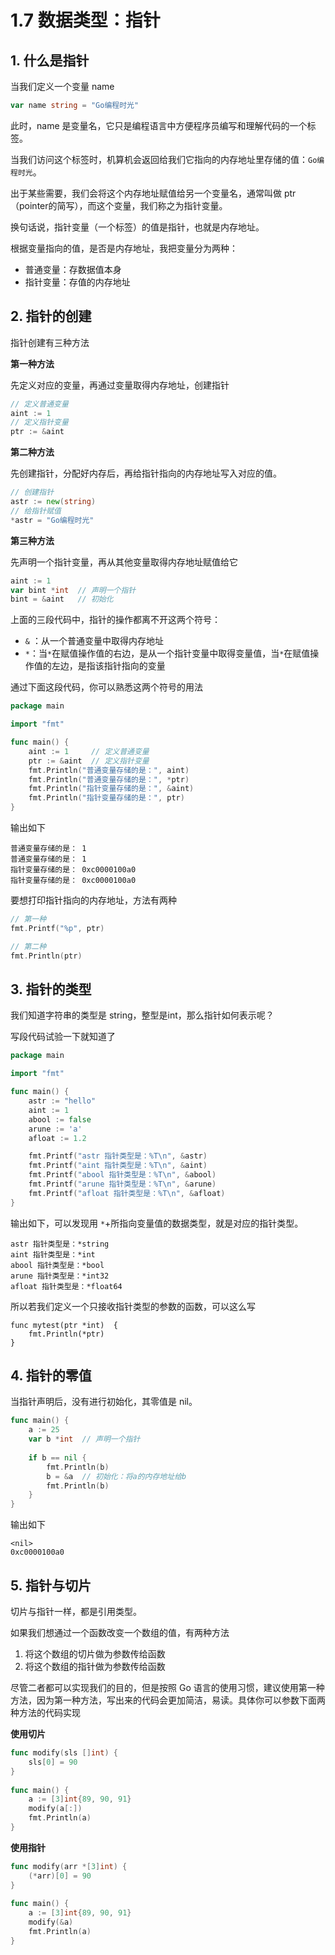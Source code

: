 # 1.7 数据类型：指针



## 1. 什么是指针

当我们定义一个变量 name

```go
var name string = "Go编程时光"
```

此时，name 是变量名，它只是编程语言中方便程序员编写和理解代码的一个标签。

当我们访问这个标签时，机算机会返回给我们它指向的内存地址里存储的值：`Go编程时光`。

出于某些需要，我们会将这个内存地址赋值给另一个变量名，通常叫做 ptr（pointer的简写），而这个变量，我们称之为指针变量。

换句话说，指针变量（一个标签）的值是指针，也就是内存地址。

根据变量指向的值，是否是内存地址，我把变量分为两种：

- 普通变量：存数据值本身
- 指针变量：存值的内存地址



## 2. 指针的创建

指针创建有三种方法

**第一种方法**

先定义对应的变量，再通过变量取得内存地址，创建指针

```go
// 定义普通变量
aint := 1
// 定义指针变量
ptr := &aint     
```



**第二种方法**

先创建指针，分配好内存后，再给指针指向的内存地址写入对应的值。

```go
// 创建指针
astr := new(string)
// 给指针赋值
*astr = "Go编程时光"
```



**第三种方法**

先声明一个指针变量，再从其他变量取得内存地址赋值给它

```go
aint := 1
var bint *int  // 声明一个指针
bint = &aint   // 初始化
```



上面的三段代码中，指针的操作都离不开这两个符号：

- `&` ：从一个普通变量中取得内存地址
- `*`：当`*`在赋值操作值的右边，是从一个指针变量中取得变量值，当`*`在赋值操作值的左边，是指该指针指向的变量



通过下面这段代码，你可以熟悉这两个符号的用法

```go
package main

import "fmt"

func main() {
	aint := 1     // 定义普通变量
	ptr := &aint  // 定义指针变量
	fmt.Println("普通变量存储的是：", aint)
	fmt.Println("普通变量存储的是：", *ptr)
	fmt.Println("指针变量存储的是：", &aint)
	fmt.Println("指针变量存储的是：", ptr)
}
```

输出如下

```
普通变量存储的是： 1
普通变量存储的是： 1
指针变量存储的是： 0xc0000100a0
指针变量存储的是： 0xc0000100a0
```



要想打印指针指向的内存地址，方法有两种

```go
// 第一种
fmt.Printf("%p", ptr)

// 第二种
fmt.Println(ptr)
```



## 3. 指针的类型

我们知道字符串的类型是 string，整型是int，那么指针如何表示呢？

写段代码试验一下就知道了

```go
package main

import "fmt"

func main() {
	astr := "hello"
	aint := 1
	abool := false
	arune := 'a'
	afloat := 1.2

	fmt.Printf("astr 指针类型是：%T\n", &astr)
	fmt.Printf("aint 指针类型是：%T\n", &aint)
	fmt.Printf("abool 指针类型是：%T\n", &abool)
	fmt.Printf("arune 指针类型是：%T\n", &arune)
	fmt.Printf("afloat 指针类型是：%T\n", &afloat)
}
```

输出如下，可以发现用 `*`+所指向变量值的数据类型，就是对应的指针类型。

```
astr 指针类型是：*string
aint 指针类型是：*int
abool 指针类型是：*bool
arune 指针类型是：*int32
afloat 指针类型是：*float64
```

所以若我们定义一个只接收指针类型的参数的函数，可以这么写

```
func mytest(ptr *int)  {
	fmt.Println(*ptr)
}
```



## 4. 指针的零值

当指针声明后，没有进行初始化，其零值是 nil。

```go
func main() {  
    a := 25
	var b *int  // 声明一个指针
	
    if b == nil {
        fmt.Println(b)
        b = &a  // 初始化：将a的内存地址给b
        fmt.Println(b)
    }
}
```

输出如下

```
<nil>
0xc0000100a0
```



## 5. 指针与切片

切片与指针一样，都是引用类型。

如果我们想通过一个函数改变一个数组的值，有两种方法

1. 将这个数组的切片做为参数传给函数
2. 将这个数组的指针做为参数传给函数



尽管二者都可以实现我们的目的，但是按照 Go 语言的使用习惯，建议使用第一种方法，因为第一种方法，写出来的代码会更加简洁，易读。具体你可以参数下面两种方法的代码实现

**使用切片**

```go
func modify(sls []int) {  
	sls[0] = 90
}
	
func main() {  
    a := [3]int{89, 90, 91}
    modify(a[:])
    fmt.Println(a)
}
```

**使用指针**

```go
func modify(arr *[3]int) {  
	(*arr)[0] = 90
}
	
func main() {  
    a := [3]int{89, 90, 91}
    modify(&a)
    fmt.Println(a)
}
```



